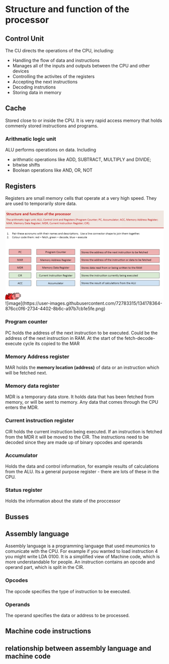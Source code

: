 # Structure and function of the processor

## Control Unit
The CU directs the operations of the CPU, including:
- Handling the flow of data and instructions
- Manages all of the inputs and outputs between the CPU and other devices
- Controlling the activites of the registers
- Accepting the next instructions
- Decoding instrutions 
- Storing data in memory

## Cache 
Stored close to or inside the CPU. It is very rapid access memory that holds commenly stored instructions and programs.

### Arithmatic logic unit
ALU performs operations on data. Including 
- arithmatic operations like ADD, SUBTRACT, MULTIPLY and DIVIDE;
- bitwise shifts
- Boolean operations like AND, OR, NOT

## Registers
Registers are small memory cells that operate at a very high speed. They are used to temporarily store data.

<img src="https://raw.githubusercontent.com/JachymT/a-level-cs-blog/main/Computer%20Systems/1.1/1.1.1/images/1.PNG">
![image](https://user-images.githubusercontent.com/72783315/134178364-876cc0f6-2734-4402-8b6c-a97b7cb1e5fe.png)

### Program counter
PC holds the address of the next instruction to be executed. Could be the address of the next instruction in RAM. At the start of the fetch-decode-execute cycle its copied to the MAR

### Memory Address register
MAR holds the **memory location (address)** of data or an instruction which will be fetched next.

### Memory data register
MDR is a temporary data store. It holds data that has been fetched from memory, or will be sent to memory. Any data that comes through the CPU enters the MDR.

### Current instruction register
CIR holds the current instruction being executed. If an instruction is fetched from the MDR it will be moved to the CIR. The instructions need to be decoded since they are made up of binary opcodes and operands

### Accumulator
Holds the data and control information, for example results of calculations from the ALU. Its a general purpose register - there are lots of these in the CPU.

### Status register 
Holds the information about the state of the proccessor

## Busses

## Assembly language
Assembly language is a programming language that used meumonics to comunicate with the CPU. For example if you wanted to load instruction 4 you might write LDA 0100. It is a simplified view of Machine code, which is more understandable for people. An instruction contains an opcode and operand part, which is split in the CIR. 

### Opcodes
The opcode specifies the type of instruction to be executed.

### Operands
The operand specifies the data or address to be processed.

## Machine code instructions

## relationship between assembly language and machine code
